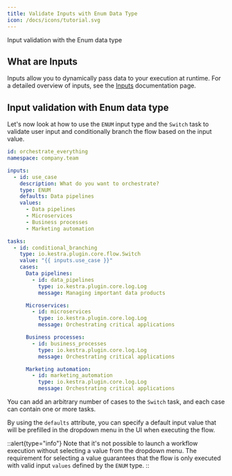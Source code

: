 ```yaml
---
title: Validate Inputs with Enum Data Type
icon: /docs/icons/tutorial.svg
---
```


Input validation with the Enum data type

## What are Inputs

Inputs allow you to dynamically pass data to your execution at runtime. For a detailed overview of inputs, see the [Inputs](/docs/workflow-components/inputs) documentation page.

## Input validation with Enum data type

Let's now look at how to use the `ENUM` input type and the `Switch` task to validate user input and conditionally branch the flow based on the input value.

```yaml
id: orchestrate_everything
namespace: company.team

inputs:
  - id: use_case
    description: What do you want to orchestrate?
    type: ENUM
    defaults: Data pipelines
    values:
      - Data pipelines
      - Microservices
      - Business processes
      - Marketing automation

tasks:
  - id: conditional_branching
    type: io.kestra.plugin.core.flow.Switch
    value: "{{ inputs.use_case }}"
    cases:
      Data pipelines:
        - id: data_pipelines
          type: io.kestra.plugin.core.log.Log
          message: Managing important data products

      Microservices:
        - id: microservices
          type: io.kestra.plugin.core.log.Log
          message: Orchestrating critical applications

      Business processes:
        - id: business_processes
          type: io.kestra.plugin.core.log.Log
          message: Orchestrating critical applications

      Marketing automation:
        - id: marketing_automation
          type: io.kestra.plugin.core.log.Log
          message: Orchestrating critical applications
```

You can add an arbitrary number of cases to the `Switch` task, and each case can contain one or more tasks.

By using the `defaults` attribute, you can specify a default input value that will be prefilled in the dropdown menu in the UI when executing the flow.

::alert{type="info"}
Note that it's not possible to launch a workflow execution without selecting a value from the dropdown menu. The requirement for selecting a value guarantees that the flow is only executed with valid input `values` defined by the `ENUM` type.
::

